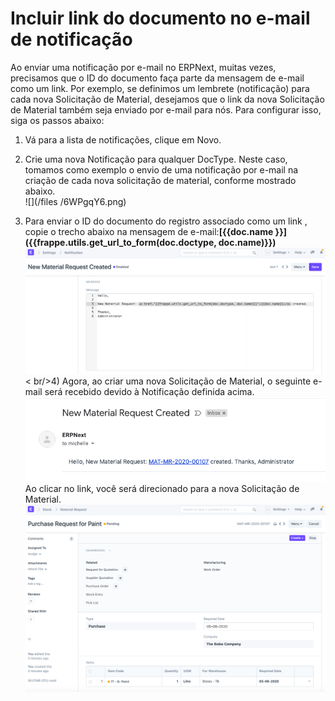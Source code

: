 # Incluir link do documento no e-mail de notificação


Ao enviar uma notificação por e-mail no ERPNext, muitas vezes, precisamos que o ID do documento faça parte da mensagem de e-mail como um link. Por exemplo, se definimos um lembrete (notificação) para cada nova Solicitação de Material, desejamos que o link da nova Solicitação de Material também seja enviado por e-mail para nós. Para configurar isso, siga os passos abaixo:  
1) Vá para a lista de notificações, clique em Novo.  
 2) Crie uma nova Notificação para qualquer DocType. Neste caso, tomamos como exemplo o envio de uma notificação por e-mail na criação de cada nova solicitação de material, conforme mostrado abaixo.  
![](/files /6WPgqY6.png)  
  
3) Para enviar o ID do documento do registro associado como um link , copie o trecho abaixo na mensagem de e-mail:**[{{doc.name }}]({{frappe.utils.get_url_to_form(doc.doctype, doc.name)}})**  
![](/files/vHK6tDW.png)< br/>4) Agora, ao criar uma nova Solicitação de Material, o seguinte e-mail será recebido devido à Notificação definida acima.  
![](/files/3WOeTEv.png)  
Ao clicar no link, você será direcionado para a nova Solicitação de Material.  
![](/files/4hB36zh.png)   
